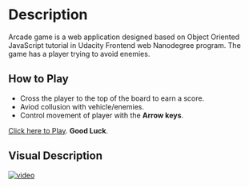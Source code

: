 # Description

Arcade game is a web application designed based on Object Oriented JavaScript tutorial in Udacity Frontend web Nanodegree program. The game has a player trying to avoid enemies.

## How to Play

* Cross the player to the top of the board to earn a score.
* Aviod collusion with vehicle/enemies.
* Control movement of player with the **Arrow keys**.

[Click here to Play](https://ebereuzodufa.github.io/frontend-nanodegree-arcade-game/index.html). **Good Luck**.

## Visual Description

[![video](https://img.youtube.com/vi/SxeHV1kt7iU/0.jpg)](https://www.youtube.com/watch?v=SxeHV1kt7iU)
